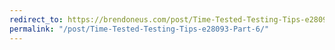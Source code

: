 ```yaml
---
redirect_to: https://brendoneus.com/post/Time-Tested-Testing-Tips-e28093-Part-6/
permalink: "/post/Time-Tested-Testing-Tips-e28093-Part-6/"
---
```

